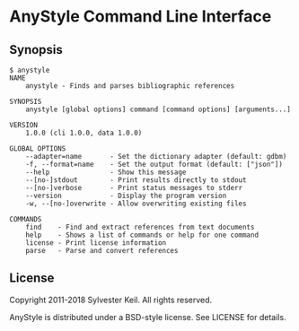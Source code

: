 AnyStyle Command Line Interface
===============================

Synopsis
--------

    $ anystyle
    NAME
        anystyle - Finds and parses bibliographic references

    SYNOPSIS
        anystyle [global options] command [command options] [arguments...]

    VERSION
        1.0.0 (cli 1.0.0, data 1.0.0)

    GLOBAL OPTIONS
        --adapter=name       - Set the dictionary adapter (default: gdbm)
        -f, --format=name    - Set the output format (default: ["json"])
        --help               - Show this message
        --[no-]stdout        - Print results directly to stdout
        --[no-]verbose       - Print status messages to stderr
        --version            - Display the program version
        -w, --[no-]overwrite - Allow overwriting existing files

    COMMANDS
        find    - Find and extract references from text documents
        help    - Shows a list of commands or help for one command
        license - Print license information
        parse   - Parse and convert references

License
-------
Copyright 2011-2018 Sylvester Keil. All rights reserved.

AnyStyle is distributed under a BSD-style license.
See LICENSE for details.
